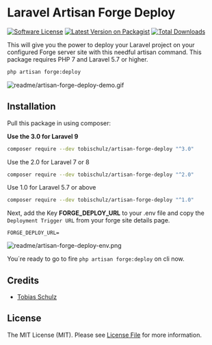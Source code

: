 # Laravel Artisan Forge Deploy

[![Software License](https://img.shields.io/badge/license-MIT-brightgreen.svg?style=flat-square)](LICENSE.md)
[![Latest Version on Packagist](https://img.shields.io/packagist/v/tobischulz/artisan-forge-deploy.svg?style=flat-square)](https://packagist.org/packages/tobischulz/artisan-forge-deploy)
[![Total Downloads](https://img.shields.io/packagist/dt/tobischulz/artisan-forge-deploy.svg?style=flat-square)](https://packagist.org/packages/tobischulz/artisan-forge-deploy)


This will give you the power to deploy your Laravel project on your configured Forge server site with this needful artisan command. This package requires PHP 7 and Laravel 5.7 or higher.

``` bash
php artisan forge:deploy
```

![readme/artisan-forge-deploy-demo.gif](readme/artisan-forge-deploy-demo.gif)

## Installation

Pull this package in using composer:

**Use the 3.0 for Laravel 9**

```bash
composer require --dev tobischulz/artisan-forge-deploy "^3.0"
```

Use the 2.0 for Laravel 7 or 8

```bash
composer require --dev tobischulz/artisan-forge-deploy "^2.0"
```

Use 1.0 for Laravel 5.7 or above

```bash
composer require --dev tobischulz/artisan-forge-deploy "^1.0"
```

Next, add the Key **FORGE_DEPLOY_URL** to your .env file and copy the `Deployment Trigger URL` from your forge site details page.

```env
FORGE_DEPLOY_URL=
```

![readme/artisan-forge-deploy-env.png](readme/artisan-forge-deploy-env.png)

You´re ready to go to fire `php artisan forge:deploy` on cli now.


## Credits

- [Tobias Schulz](https://github.com/tobischulz)

## License

The MIT License (MIT). Please see [License File](LICENSE.md) for more information.
